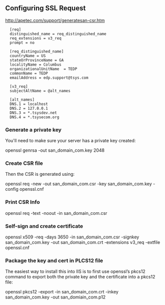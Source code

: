 ## Configuring SSL Request

http://apetec.com/support/generatesan-csr.htm

```
  [req]
  distinguished_name = req_distinguished_name
  req_extensions = v3_req
  prompt = no

  [req_distinguished_name]
  countryName = US
  stateOrProvinceName = GA
  localityName = Columbus
  organizationalUnitName  = TEDP
  commonName = TEDP
  emailAddress = edp.support@tsys.com

  [v3_req]
  subjectAltName = @alt_names

  [alt_names]
  DNS.1 = localhost
  DNS.2 = 127.0.0.1
  DNS.3 = *.tsysdev.net
  DNS.4 = *.tsysecom.org
```

### Generate a private key

You'll need to make sure your server has a private key created:

  openssl genrsa -out san_domain_com.key 2048
  
### Create CSR file

Then the CSR is generated using:

  openssl req -new -out san_domain_com.csr -key san_domain_com.key -config openssl.cnf

### Print CSR Info

  openssl req -text -noout -in san_domain_com.csr
  
### Self-sign and create certificate

  openssl x509 -req -days 3650 -in san_domain_com.csr -signkey san_domain_com.key -out san_domain_com.crt -extensions v3_req -extfile openssl.cnf
  
### Package the key and cert in PLCS12 file

The easiest way to install this into IIS is to first use openssl’s pkcs12 command to export both the private key and the certificate into a pkcs12 file:

  openssl pkcs12 -export -in san_domain_com.crt -inkey san_domain_com.key -out san_domiain_com.p12
  



